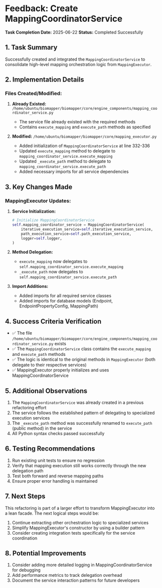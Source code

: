 # Feedback: Create MappingCoordinatorService

**Task Completion Date:** 2025-06-22
**Status:** Completed Successfully

## 1. Task Summary
Successfully created and integrated the `MappingCoordinatorService` to consolidate high-level mapping orchestration logic from `MappingExecutor`.

## 2. Implementation Details

### Files Created/Modified:
1. **Already Existed:** `/home/ubuntu/biomapper/biomapper/core/engine_components/mapping_coordinator_service.py`
   - The service file already existed with the required methods
   - Contains `execute_mapping` and `execute_path` methods as specified

2. **Modified:** `/home/ubuntu/biomapper/biomapper/core/mapping_executor.py`
   - Added initialization of `MappingCoordinatorService` at line 332-336
   - Updated `execute_mapping` method to delegate to `mapping_coordinator_service.execute_mapping`
   - Updated `_execute_path` method to delegate to `mapping_coordinator_service.execute_path`
   - Added necessary imports for all service dependencies

## 3. Key Changes Made

### MappingExecutor Updates:
1. **Service Initialization:**
   ```python
   # Initialize MappingCoordinatorService
   self.mapping_coordinator_service = MappingCoordinatorService(
       iterative_execution_service=self.iterative_execution_service,
       path_execution_service=self.path_execution_service,
       logger=self.logger,
   )
   ```

2. **Method Delegation:**
   - `execute_mapping` now delegates to `self.mapping_coordinator_service.execute_mapping`
   - `_execute_path` now delegates to `self.mapping_coordinator_service.execute_path`

3. **Import Additions:**
   - Added imports for all required service classes
   - Added imports for database models (Endpoint, EndpointPropertyConfig, MappingPath)

## 4. Success Criteria Verification
- ✅ The file `/home/ubuntu/biomapper/biomapper/core/engine_components/mapping_coordinator_service.py` exists
- ✅ The `MappingCoordinatorService` class contains the `execute_mapping` and `execute_path` methods
- ✅ The logic is identical to the original methods in `MappingExecutor` (both delegate to their respective services)
- ✅ MappingExecutor properly initializes and uses MappingCoordinatorService

## 5. Additional Observations
1. The `MappingCoordinatorService` was already created in a previous refactoring effort
2. The service follows the established pattern of delegating to specialized execution services
3. The `_execute_path` method was successfully renamed to `execute_path` (public method) in the service
4. All Python syntax checks passed successfully

## 6. Testing Recommendations
1. Run existing unit tests to ensure no regression
2. Verify that mapping execution still works correctly through the new delegation path
3. Test both forward and reverse mapping paths
4. Ensure proper error handling is maintained

## 7. Next Steps
This refactoring is part of a larger effort to transform MappingExecutor into a lean facade. The next logical steps would be:
1. Continue extracting other orchestration logic to specialized services
2. Simplify MappingExecutor's constructor by using a builder pattern
3. Consider creating integration tests specifically for the service coordination

## 8. Potential Improvements
1. Consider adding more detailed logging in MappingCoordinatorService for debugging
2. Add performance metrics to track delegation overhead
3. Document the service interaction patterns for future developers
